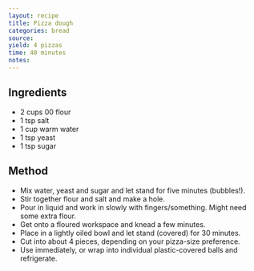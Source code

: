 ```yaml
---
layout: recipe
title: Pizza dough
categories: bread
source: 
yield: 4 pizzas
time: 40 minutes
notes: 
---
```


## Ingredients
- 2 cups 00 flour
- 1 tsp salt
- 1 cup warm water
- 1 tsp yeast
- 1 tsp sugar

## Method
- Mix water, yeast and sugar and let stand for five minutes (bubbles!).
- Stir together flour and salt and make a hole.
- Pour in liquid and work in slowly with fingers/something. Might need some extra flour.
- Get onto a floured workspace and knead a few minutes.
- Place in a lightly oiled bowl and let stand (covered) for 30 minutes.
- Cut into about 4 pieces, depending on your pizza-size preference.
- Use immediately, or wrap into individual plastic-covered balls and refrigerate.
